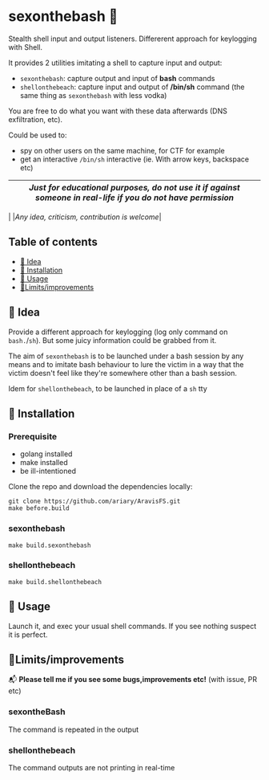 
# sexonthebash 🍹

Stealth shell input and output listeners. Differerent approach for keylogging with Shell. 

It provides 2 utilities imitating a shell to capture input and output:
 - `sexonthebash`: capture output and input of **bash** commands
 - `shellonthebeach`: capture input and output of **/bin/sh** command (the same thing as `sexonthebash` with less vodka)

You are free to do what you want with these data afterwards (DNS exfiltration, etc).

Could be used to:
- spy on other users on the same machine, for CTF for example
- get an interactive `/bin/sh` interactive (ie. With arrow keys, backspace etc)
	

| ***Just for educational purposes, do not use it if against someone in real-life if you do not have permission*** |
|:------------------------------------------------------------------------------------------------------------------:|
|
|*Any idea, criticism, contribution is welcome*|

	

##  Table of contents

 - [🔦 Idea](#-idea)
 - [💺 Installation](#-installation)
 - [🚀 Usage](#-usage)
 - [💭Limits/improvements](#limitsimprovements)
	
## 🔦 Idea

Provide a different approach for keylogging (log only command on `bash.`/`sh`). But some juicy information could be grabbed from it.

The aim of `sexonthebash` is to be launched under a bash session by any means and to imitate bash behaviour to lure the victim in a way that the victim doesn't feel like they're somewhere other than a bash session.

Idem for `shellonthebeach`, to be launched in place of a `sh` tty

## 💺 Installation

### Prerequisite

 - golang installed
 - make installed
 - be ill-intentioned
 
 Clone the repo and download the dependencies locally:

```
git clone https://github.com/ariary/AravisFS.git
make before.build
```

### sexonthebash
	make build.sexonthebash

### shellonthebeach
	make build.shellonthebeach

## 🚀 Usage 

Launch it, and exec your usual shell commands. If you see nothing suspect it is perfect.



## 💭Limits/improvements

📬 **Please tell me if you see some bugs,improvements etc!** (with issue, PR etc)

### sexontheBash

The command is repeated in the output

### shellonthebeach

The command outputs are not printing in real-time
